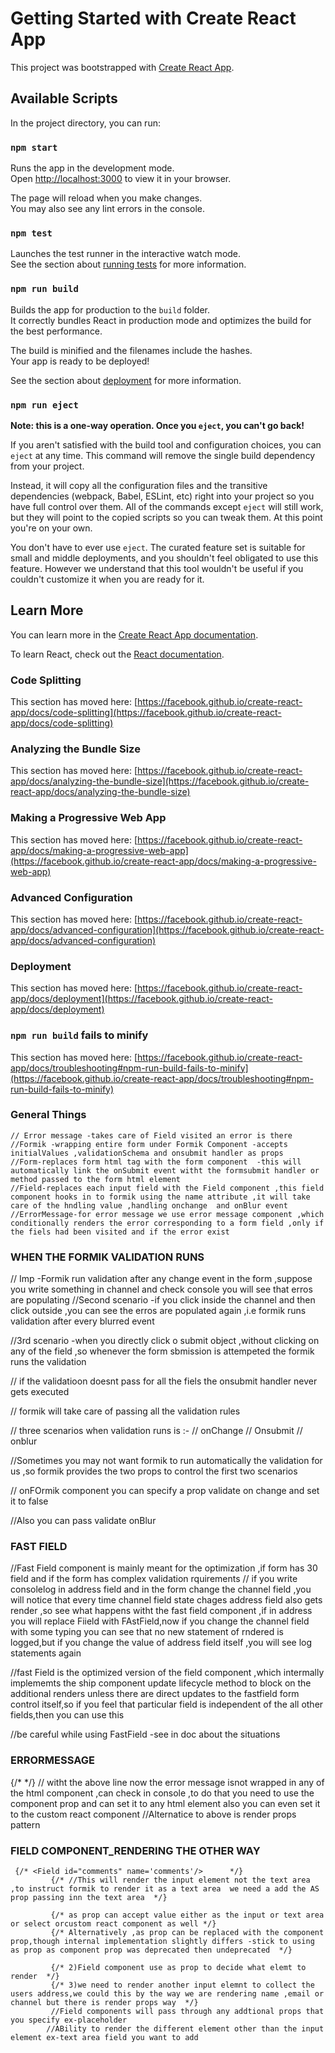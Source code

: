 # Getting Started with Create React App

This project was bootstrapped with [Create React App](https://github.com/facebook/create-react-app).

## Available Scripts

In the project directory, you can run:

### `npm start`

Runs the app in the development mode.\
Open [http://localhost:3000](http://localhost:3000) to view it in your browser.

The page will reload when you make changes.\
You may also see any lint errors in the console.

### `npm test`

Launches the test runner in the interactive watch mode.\
See the section about [running tests](https://facebook.github.io/create-react-app/docs/running-tests) for more information.

### `npm run build`

Builds the app for production to the `build` folder.\
It correctly bundles React in production mode and optimizes the build for the best performance.

The build is minified and the filenames include the hashes.\
Your app is ready to be deployed!

See the section about [deployment](https://facebook.github.io/create-react-app/docs/deployment) for more information.

### `npm run eject`

**Note: this is a one-way operation. Once you `eject`, you can't go back!**

If you aren't satisfied with the build tool and configuration choices, you can `eject` at any time. This command will remove the single build dependency from your project.

Instead, it will copy all the configuration files and the transitive dependencies (webpack, Babel, ESLint, etc) right into your project so you have full control over them. All of the commands except `eject` will still work, but they will point to the copied scripts so you can tweak them. At this point you're on your own.

You don't have to ever use `eject`. The curated feature set is suitable for small and middle deployments, and you shouldn't feel obligated to use this feature. However we understand that this tool wouldn't be useful if you couldn't customize it when you are ready for it.

## Learn More

You can learn more in the [Create React App documentation](https://facebook.github.io/create-react-app/docs/getting-started).

To learn React, check out the [React documentation](https://reactjs.org/).

### Code Splitting

This section has moved here: [https://facebook.github.io/create-react-app/docs/code-splitting](https://facebook.github.io/create-react-app/docs/code-splitting)

### Analyzing the Bundle Size

This section has moved here: [https://facebook.github.io/create-react-app/docs/analyzing-the-bundle-size](https://facebook.github.io/create-react-app/docs/analyzing-the-bundle-size)

### Making a Progressive Web App

This section has moved here: [https://facebook.github.io/create-react-app/docs/making-a-progressive-web-app](https://facebook.github.io/create-react-app/docs/making-a-progressive-web-app)

### Advanced Configuration

This section has moved here: [https://facebook.github.io/create-react-app/docs/advanced-configuration](https://facebook.github.io/create-react-app/docs/advanced-configuration)

### Deployment

This section has moved here: [https://facebook.github.io/create-react-app/docs/deployment](https://facebook.github.io/create-react-app/docs/deployment)

### `npm run build` fails to minify

This section has moved here: [https://facebook.github.io/create-react-app/docs/troubleshooting#npm-run-build-fails-to-minify](https://facebook.github.io/create-react-app/docs/troubleshooting#npm-run-build-fails-to-minify)

### General Things 
        
    // Error message -takes care of Field visited an error is there 
    //Formik -wrapping entire form under Formik Component -accepts initialValues ,validationSchema and onsubmit handler as props 
    //Form-replaces form html tag with the form component  -this will automatically link the onSubmit event witht the formsubmit handler or method passed to the form html element 
    //Field-replaces each input field with the Field component ,this field component hooks in to formik using the name attribute ,it will take care of the hndling value ,handling onchange  and onBlur event
    //ErrorMessage-for error message we use error message component ,which conditionally renders the error corresponding to a form field ,only if the fiels had been visited and if the error exist 
### WHEN THE FORMIK VALIDATION RUNS 

// Imp -Formik run validation after any change event in the form ,suppose you write something in channel and check console you will see that erros are populating
//Second scenario -if you click inside the channel and then click outside ,you can see the erros are populated again ,i.e formik runs validation after every blurred event 


//3rd scenario -when you directly click o submit object ,without clicking on any of the field ,so whenever the form sbmission is attempeted the formik runs the validation 


// if the validatioon doesnt pass for all the fiels the onsubmit handler never gets executed 


// formik will take care of passing all the validation rules 

// three scenarios when validation runs is :-
// onChange 
// Onsubmit 
// onblur 

//Sometimes you may not want formik to run automatically the validation for us ,so formik provides the two props to control the first two scenarios 

// onFOrmik component you can specify a prop validate on change and set it to false 

//Also you can pass validate onBlur 

### FAST FIELD

//Fast Field component is mainly meant for the optimization ,if form has 30 field and if the form has complex validation rquirements 
// if you write consolelog in address field and in the form change the channel field ,you will notice that every time channel field state chages address field also gets render ,so see what happens witht the fast field component ,if in address you will replace Fiield with FAstField,now if you change the channel field with some typing you can see that no new statement of rndered is logged,but if you change the value of address field itself ,you will see log statements again

//fast Field is the optimized version of the field component ,which intermally implememts the ship component update lifecycle method to block on the additional renders unless there are direct updates to the fastfield form control itself,so if you feel that particular field is independent of the all other fields,then you can use this

//be careful while using FastField -see in doc about the situations

### ERRORMESSAGE
{/* <ErrorMessage name='channel'/> */}
// witht the above line now the error message isnot wrapped in any of the html component ,can check in console ,to do that you need to use the component prop and can set it to any html element also you can even set it to the custom react component 
//Alternatice to above is render props pattern 

### FIELD COMPONENT_RENDERING THE OTHER WAY
     {/* <Field id="comments" name='comments'/>      */}
             {/* //This will render the input element not the text area ,to instruct formik to render it as a text area  we need a add the AS prop passing inn the text area  */}

             {/* as prop can accept value either as the input or text area or select orcustom react component as well */}
             {/* Alternatively ,as prop can be replaced with the component prop,though internal implementation slightly differs -stick to using as prop as component prop was deprecated then undeprecated  */}

             {/* 2)Field component use as prop to decide what elemt to render  */}
             {/* 3)we need to render another input elemnt to collect the users address,we could this by the way we are rendering name ,email or channel but there is render props way  */}
             //Field components will pass through any addtional props that you specify ex-placeholder
            //ABility to render the different element other than the input element ex-text area field you want to add

            
###  